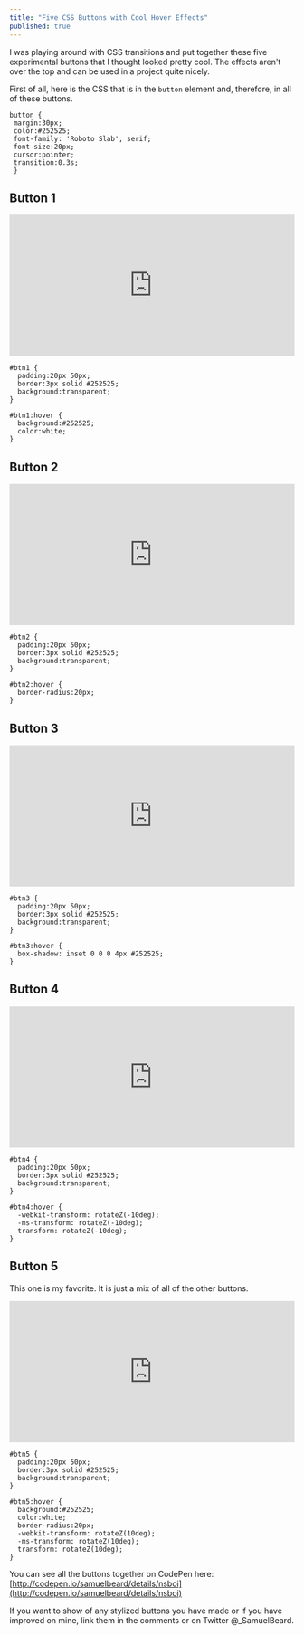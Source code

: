 ```yaml
---
title: "Five CSS Buttons with Cool Hover Effects"
published: true
---
```


I was playing around with CSS transitions and put together these five experimental buttons that I thought looked pretty cool. The effects aren't over the top and can be used in a project quite nicely.

First of all, here is the CSS that is in the <code>button</code> element and, therefore, in all of these buttons.

```
button {
 margin:30px;
 color:#252525;
 font-family: 'Roboto Slab', serif;
 font-size:20px;
 cursor:pointer;
 transition:0.3s;
 }
```

## Button 1

<iframe width="100%" height="250" src="http://jsfiddle.net/TrueVineCS/t5j5hor0/embedded/result" allowfullscreen="allowfullscreen" frameborder="0"></iframe>

```
#btn1 {
  padding:20px 50px;
  border:3px solid #252525;
  background:transparent;
}

#btn1:hover {
  background:#252525;
  color:white;
}
```

## Button 2

<iframe width="100%" height="250" src="http://jsfiddle.net/TrueVineCS/ayvgfek5/embedded/result" allowfullscreen="allowfullscreen" frameborder="0"></iframe>

```
#btn2 {
  padding:20px 50px;
  border:3px solid #252525;
  background:transparent;
}

#btn2:hover {
  border-radius:20px;
}
```

## Button 3

<iframe width="100%" height="250" src="http://jsfiddle.net/TrueVineCS/9w2fefpn/embedded/result" allowfullscreen="allowfullscreen" frameborder="0"></iframe>

```
#btn3 {
  padding:20px 50px;
  border:3px solid #252525;
  background:transparent;
}

#btn3:hover {
  box-shadow: inset 0 0 0 4px #252525;
}
```

## Button 4

<iframe width="100%" height="250" src="http://jsfiddle.net/TrueVineCS/x0ys65yy/embedded/result" allowfullscreen="allowfullscreen" frameborder="0"></iframe>

```
#btn4 {
  padding:20px 50px;
  border:3px solid #252525;
  background:transparent;
}

#btn4:hover {
  -webkit-transform: rotateZ(-10deg);
  -ms-transform: rotateZ(-10deg);
  transform: rotateZ(-10deg);
}
```

## Button 5

This one is my favorite. It is just a mix of all of the other buttons.

<iframe width="100%" height="250" src="http://jsfiddle.net/TrueVineCS/5ppbbsp5/embedded/result" allowfullscreen="allowfullscreen" frameborder="0"></iframe>

```
#btn5 {
  padding:20px 50px;
  border:3px solid #252525;
  background:transparent;
}

#btn5:hover {
  background:#252525;
  color:white;
  border-radius:20px;
  -webkit-transform: rotateZ(10deg);
  -ms-transform: rotateZ(10deg);
  transform: rotateZ(10deg);     
}
```

You can see all the buttons together on CodePen here: [http://codepen.io/samuelbeard/details/nsboi](http://codepen.io/samuelbeard/details/nsboi)

If you want to show of any stylized buttons you have made or if you have improved on mine, link them in the comments or on Twitter @_SamuelBeard.
